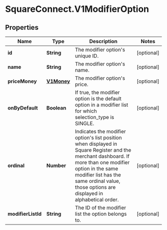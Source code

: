 # SquareConnect.V1ModifierOption

## Properties
Name | Type | Description | Notes
------------ | ------------- | ------------- | -------------
**id** | **String** | The modifier option&#39;s unique ID. | [optional] 
**name** | **String** | The modifier option&#39;s name. | [optional] 
**priceMoney** | [**V1Money**](V1Money.md) | The modifier option&#39;s price. | [optional] 
**onByDefault** | **Boolean** | If true, the modifier option is the default option in a modifier list for which selection_type is SINGLE. | [optional] 
**ordinal** | **Number** | Indicates the modifier option&#39;s list position when displayed in Square Register and the merchant dashboard. If more than one modifier option in the same modifier list has the same ordinal value, those options are displayed in alphabetical order. | [optional] 
**modifierListId** | **String** | The ID of the modifier list the option belongs to. | [optional] 


